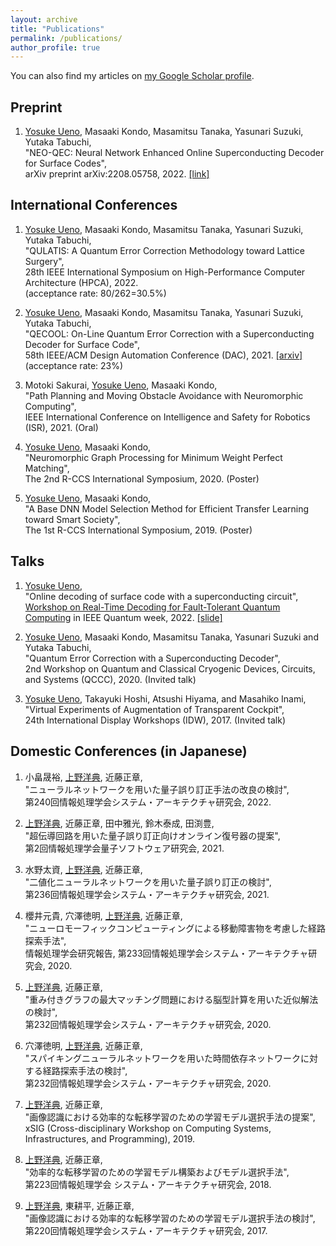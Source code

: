 ```yaml
---
layout: archive
title: "Publications"
permalink: /publications/
author_profile: true
---
```


You can also find my articles on <a href="https://scholar.google.com/citations?user=pmhS7ekAAAAJ">my Google Scholar profile</a>.

## Preprint
  1. <u>Yosuke Ueno</u>, Masaaki Kondo, Masamitsu Tanaka, Yasunari Suzuki, Yutaka Tabuchi,
   <br> "NEO-QEC: Neural Network Enhanced Online Superconducting Decoder for Surface Codes",
   <br> arXiv preprint arXiv:2208.05758, 2022. [[link]](https://arxiv.org/abs/2208.05758)

## International Conferences
  1. <u>Yosuke Ueno</u>, Masaaki Kondo, Masamitsu Tanaka, Yasunari Suzuki, Yutaka Tabuchi,
   <br> "QULATIS: A Quantum Error Correction Methodology toward Lattice Surgery",
   <br>28th IEEE International Symposium on High-Performance Computer Architecture (HPCA), 2022.
   <br>(acceptance rate: 80/262=30.5%)

  1. <u>Yosuke Ueno</u>, Masaaki Kondo, Masamitsu Tanaka, Yasunari Suzuki, Yutaka Tabuchi,
   <br> "QECOOL: On-Line Quantum Error Correction with a Superconducting Decoder for Surface Code",
   <br> 58th IEEE/ACM Design Automation Conference (DAC), 2021. [[arxiv]](https://arxiv.org/abs/2103.14209)
   <br> (acceptance rate: 23%)

  1. Motoki Sakurai, <u>Yosuke Ueno</u>, Masaaki Kondo,
  <br> "Path Planning and Moving Obstacle Avoidance with Neuromorphic Computing",
  <br> IEEE International Conference on Intelligence and Safety for Robotics (ISR), 2021. (Oral)

  1. <u>Yosuke Ueno</u>, Masaaki Kondo,
  <br> "Neuromorphic Graph Processing for Minimum Weight Perfect Matching",
  <br>  The 2nd R-CCS International Symposium, 2020. (Poster)

  1. <u>Yosuke Ueno</u>, Masaaki Kondo,
  <br>  "A Base DNN Model Selection Method for Efficient Transfer Learning toward Smart Society",
   <br>  The 1st R-CCS International Symposium, 2019. (Poster)







## Talks
  1. <u>Yosuke Ueno</u>,
   <br> "Online decoding of surface code with a superconducting circuit",
   <br>[Workshop on Real-Time Decoding for Fault-Tolerant Quantum Computing](https://www.qblox.com/ieeeworkshop) in IEEE Quantum week, 2022. [[slide]](/files/Yosuke_Ueno_QCE2022_main.pdf)

  1. <u>Yosuke Ueno</u>, Masaaki Kondo, Masamitsu Tanaka, Yasunari Suzuki and Yutaka Tabuchi,
  <br> "Quantum Error Correction with a Superconducting Decoder",
  <br> 2nd Workshop on Quantum and Classical Cryogenic Devices, Circuits, and Systems (QCCC), 2020. (Invited talk)

  1. <u>Yosuke Ueno</u>, Takayuki Hoshi, Atsushi Hiyama, and Masahiko Inami,
   <br> "Virtual Experiments of Augmentation of Transparent Cockpit",
   <br> 24th International Display Workshops (IDW), 2017. (Invited talk)

## Domestic Conferences (in Japanese)
  1. 小畠晟裕, <u>上野洋典</u>, 近藤正章,
  <br>"ニューラルネットワークを用いた量子誤り訂正手法の改良の検討",
  <br> 第240回情報処理学会システム・アーキテクチャ研究会, 2022.

  1. <u>上野洋典</u>, 近藤正章, 田中雅光, 鈴木泰成, 田渕豊,
  <br>"超伝導回路を用いた量子誤り訂正向けオンライン復号器の提案",
  <br> 第2回情報処理学会量子ソフトウェア研究会, 2021.

  1. 水野太資, <u>上野洋典</u>, 近藤正章,
  <br>"二値化ニューラルネットワークを用いた量子誤り訂正の検討",
  <br> 第236回情報処理学会システム・アーキテクチャ研究会, 2021.

  1. 櫻井元貴, 穴澤徳明, <u>上野洋典</u>, 近藤正章,
  <br>"ニューロモーフィックコンピューティングによる移動障害物を考慮した経路探索手法",
  <br>情報処理学会研究報告, 第233回情報処理学会システム・アーキテクチャ研究会, 2020.

  1. <u>上野洋典</u>, 近藤正章,
  <br>"重み付きグラフの最大マッチング問題における脳型計算を用いた近似解法の検討",
  <br>第232回情報処理学会システム・アーキテクチャ研究会, 2020.

  1. 穴澤徳明, <u>上野洋典</u>, 近藤正章,
  <br>"スパイキングニューラルネットワークを用いた時間依存ネットワークに対する経路探索手法の検討",
  <br>第232回情報処理学会システム・アーキテクチャ研究会, 2020.

  1. <u>上野洋典</u>, 近藤正章,
  <br>"画像認識における効率的な転移学習のための学習モデル選択手法の提案",
  <br> xSIG (Cross-disciplinary Workshop on Computing Systems, Infrastructures, and Programming), 2019.

  1. <u>上野洋典</u>, 近藤正章,
  <br>"効率的な転移学習のための学習モデル構築およびモデル選択手法",
  <br> 第223回情報処理学会 システム・アーキテクチャ研究会, 2018.

  1. <u>上野洋典</u>, 東耕平, 近藤正章,
  <br>"画像認識における効率的な転移学習のための学習モデル選択手法の検討",
  <br> 第220回情報処理学会システム・アーキテクチャ研究会, 2017.


<!--

{% if author.googlescholar %}
{% endif %}

{% include base_path %}

{% for post in site.publications reversed %}
  {% include archive-single.html %}
{% endfor %}
-->
